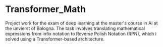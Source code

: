 # Transformer_Math
Project work for the exam of deep learning at the master's course in Ai at the unvierst of Bologna. The task involves translating mathematical expressions from infix notation to Reverse Polish Notation (RPN), which i solved using a Transformer-based architecture.
